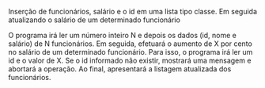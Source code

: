 Inserção de funcionários, salário e o id em uma lista tipo classe. Em seguida atualizando o salário de um determinado funcionário


O programa irá ler um número inteiro N e depois os dados (id, nome e salário) de N funcionários. Em seguida, efetuará o aumento de X por cento no salário de um determinado funcionário. 
Para isso, o programa irá ler um id e o valor de X. Se o id informado não existir, mostrará uma mensagem e abortará a operação. Ao final, apresentará a listagem atualizada dos funcionários.
